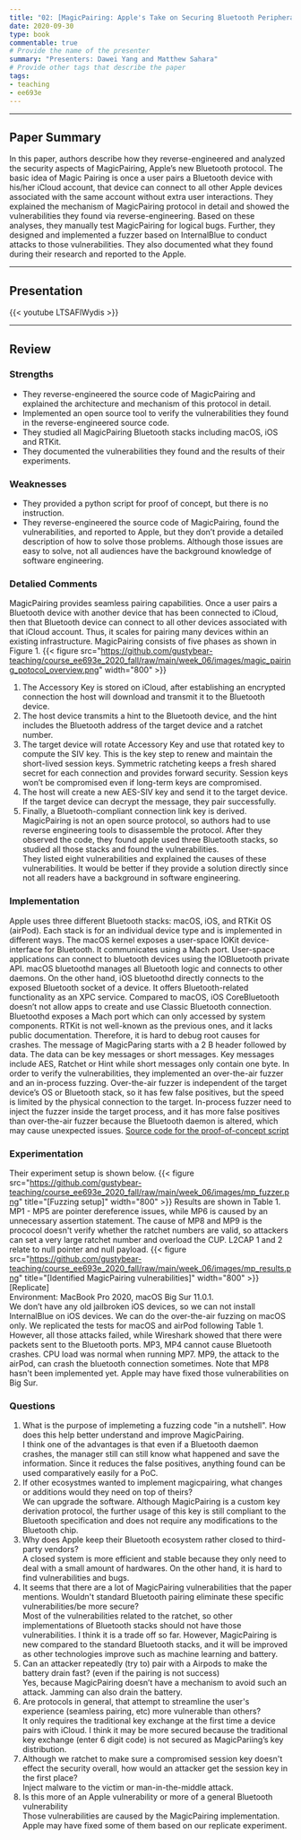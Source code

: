 ```yaml
---
title: "02: [MagicPairing: Apple's Take on Securing Bluetooth Peripherals] by [D Heinze, J. Classen, and Felix Rohrbach]"
date: 2020-09-30
type: book
commentable: true
# Provide the name of the presenter
summary: "Presenters: Dawei Yang and Matthew Sahara"
# Provide other tags that describe the paper
tags:
- teaching
- ee693e
---
```

***
## Paper Summary
In this paper, authors describe how they reverse-engineered and analyzed the security aspects of MagicPairing, Apple’s new Bluetooth protocol. The basic idea of Magic Pairing is once a user pairs a Bluetooth device with his/her iCloud account, that device can connect to all other Apple devices associated with the same account without extra user interactions. They explained the mechanism of MagicPairing protocol in detail and showed the vulnerabilities they found via reverse-engineering. Based on these analyses, they manually test MagicPairing for logical bugs. Further, they designed and implemented a fuzzer based on InternalBlue to conduct attacks to those vulnerabilities. They also documented what they found during their research and reported to the Apple.
***
## Presentation
{{< youtube LTSAFlWydis >}}
***
## Review
### Strengths
- They reverse-engineered the source code of MagicPairing and explained the architecture and mechanism of this protocol in detail.
- Implemented an open source tool to verify the vulnerabilities they found in the reverse-engineered source code.
- They studied all MagicPairing Bluetooth stacks including macOS, iOS and RTKit.
- They documented the vulnerabilities they found and the results of their experiments.
### Weaknesses
- They provided a python script for proof of concept, but there is no instruction.
- They reverse-engineered the source code of MagicPairing, found the vulnerabilities, and reported to Apple, but they don’t provide a detailed description of how to solve those problems. Although those issues are easy to solve, not all audiences have the background knowledge of software engineering.
### Detalied Comments
MagicPairing provides seamless pairing capabilities. Once a user pairs a Bluetooth device with another device that has been connected to iCloud, then that Bluetooth device can connect to all other devices associated with that iCloud account. Thus, it scales for pairing many devices within an existing infrastructure.
MagicPairing consists of five phases as shown in Figure 1.
{{< figure src="https://github.com/gustybear-teaching/course_ee693e_2020_fall/raw/main/week_06/images/magic_pairing_potocol_overview.png" width="800" >}}
1. The Accessory Key is stored on iCloud, after establishing an encrypted connection the host will download and transmit it to the Bluetooth device.
2. The host device transmits a hint to the Bluetooth device, and the hint includes the Bluetooth address of the target device and a ratchet number.
3. The target device will rotate Accessory Key and use that rotated key to compute the SIV key. This is the key step to renew and maintain the short-lived session keys. Symmetric ratcheting keeps a fresh shared secret for each connection and provides forward security. Session keys won’t be compromised even if long-term keys are compromised.
4. The host will create a new AES-SIV key and send it to the target device. If the target device can decrypt the message, they pair successfully.
5. Finally, a Bluetooth-compliant connection link key is derived.
MagicPairing is not an open source protocol, so authors had to use reverse engineering tools to disassemble the protocol. After they observed the code, they found apple used three Bluetooth stacks, so studied all those stacks and found the vulnerabilities.\
They listed eight vulnerabilities and explained the causes of these vulnerabilities. It would be better if they provide a solution directly since not all readers have a background in software engineering.
### Implementation
Apple uses three different Bluetooth stacks: macOS, iOS, and RTKit OS (airPod). Each stack is for an individual device type and is implemented in different ways. The macOS kernel exposes a user-space IOKit device-interface for Bluetooth. It communicates using a Mach port. User-space applications can connect to bluetooth devices using the IOBluetooth private API. macOS bluetoothd manages all Bluetooth logic and connects to other daemons. On the other hand, iOS bluetoothd directly connects to the exposed Bluetooth socket of a device. It offers Bluetooth-related functionality as an XPC service. Compared to macOS, iOS CoreBluetooth doesn’t not allow apps to create and use Classic Bluetooth connection. Bluetoothd exposes a Mach port which can only accessed by system components. RTKit is not well-known as the previous ones, and it lacks public documentation. Therefore, it is hard to debug root causes for crashes. The message of MagicParing starts with a 2 B header followed by data. The data can be key messages or short messages. Key messages include AES, Ratchet or Hint while short messages only contain one byte.
In order to verify the vulnerabilities, they implemented an over-the-air fuzzer and an in-process fuzzing. Over-the-air fuzzer is independent of the target device’s OS or Bluetooth stack, so it has few false positives, but the speed is limited by the physical connection to the target. In-process fuzzer need to inject the fuzzer inside the target process, and it has more false positives than over-the-air fuzzer because the Bluetooth daemon is altered, which may cause unexpected issues.
[Source code for the proof-of-concept script](https://github.com/seemoo-lab/internalblue/blob/master/doc/macos.md)
### Experimentation
Their experiment setup is shown below.
{{< figure src="https://github.com/gustybear-teaching/course_ee693e_2020_fall/raw/main/week_06/images/mp_fuzzer.png" title="[Fuzzing setup]" width="800" >}}
Results are shown in Table 1. MP1 - MP5 are pointer dereference issues, while MP6 is caused by an unnecessary assertion statement. The cause of MP8 and MP9 is the prococol doesn't verify whether the ratchet numbers are valid, so attackers can set a very large ratchet number and overload the CUP. L2CAP 1 and 2 relate to null pointer and null payload.
{{< figure src="https://github.com/gustybear-teaching/course_ee693e_2020_fall/raw/main/week_06/images/mp_results.png" title="[Identified MagicPairing vulnerabilities]" width="800" >}}
[Replicate]\
Environment: MacBook Pro 2020, macOS Big Sur 11.0.1.\
We don’t have any old jailbroken iOS devices, so we can not install InternalBlue on iOS devices. We can do the over-the-air fuzzing on macOS only. We replicated the tests for macOS and airPod following Table 1. However, all those attacks failed, while Wireshark showed that there were packets sent to the Bluetooth ports. MP3, MP4 cannot cause Bluetooth crashes. CPU load was normal when running MP7. MP9, the attack to the airPod, can crash the bluetooth connection sometimes. Note that MP8 hasn't been implemented yet. Apple may have fixed those vulnerabilities on Big Sur.
### Questions
1. What is the purpose of implemeting a fuzzing code "in a nutshell". How does this help better understand and improve MagicPairing.\
I think one of the advantages is that even if a Bluetooth daemon crashes, the manager still can still know what happened and save the information. Since it reduces the false positives, anything found can be used comparatively easily for a PoC.
2. If other ecosystmes wanted to implement magicpairing, what changes or additions would they need on top of theirs?\
We can upgrade the software. Although MagicPairing is a custom key derivation protocol, the further usage of this key is still compliant to the Bluetooth specification and does not require any modifications to the Bluetooth chip.
3. Why does Apple keep their Bluetooth ecosystem rather closed to third-party vendors?\
A closed system is more efficient and stable because they only need to deal with a small amount of hardwares. On the other hand, it is hard to find vulnerabilities and bugs.
4. It seems that there are a lot of MagicPairing vulnerabilities that the paper mentions. Wouldn't standard Bluetooth pairing eliminate these specific vulnerabilities/be more secure?\
Most of the vulnerabilities related to the ratchet, so other implementations of Bluetooth stacks should not have those vulnerabilities. I think it is a trade off so far. However, MagicPairing is new compared to the standard Bluetooth stacks, and it will be improved as other technologies improve such as machine learning and battery.
5. Can an attacker repeatedly (try to) pair with a Airpods to make the battery drain fast? (even if the pairing is not success)\
Yes, because MagicPairing doesn’t have a mechanism to avoid such an attack. Jamming can also drain the battery.
6. Are protocols in general, that attempt to streamline the user's experience (seamless pairing, etc) more vulnerable than others?\
It only requires the traditional key exchange at the first time a device pairs with iCloud. I think it may be more secured because the traditional key exchange (enter 6 digit code) is not secured as MagicPariing’s key distribution.
7. Although we ratchet to make sure a compromised session key doesn't effect the security overall, how would an attacker get the session key in the first place?\
Inject malware to the victim or man-in-the-middle attack.
8. Is this more of an Apple vulnerability or more of a general Bluetooth vulnerability\
Those vulnerabilities are caused by the MagicPairing implementation. Apple may have fixed some of them based on our replicate experiment.
 

